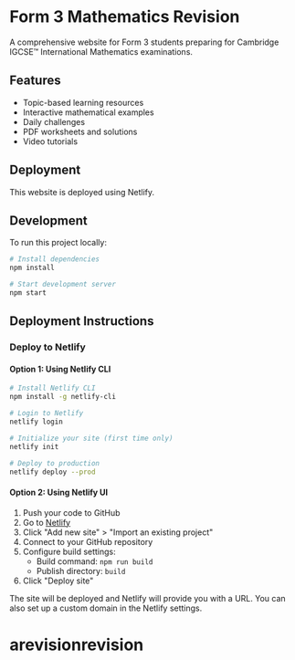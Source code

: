 # Form 3 Mathematics Revision

A comprehensive website for Form 3 students preparing for Cambridge IGCSE™ International Mathematics examinations.

## Features

- Topic-based learning resources
- Interactive mathematical examples
- Daily challenges
- PDF worksheets and solutions
- Video tutorials

## Deployment

This website is deployed using Netlify.

## Development

To run this project locally:

```bash
# Install dependencies
npm install

# Start development server
npm start
```

## Deployment Instructions

### Deploy to Netlify

#### Option 1: Using Netlify CLI

```bash
# Install Netlify CLI
npm install -g netlify-cli

# Login to Netlify
netlify login

# Initialize your site (first time only)
netlify init

# Deploy to production
netlify deploy --prod
```

#### Option 2: Using Netlify UI

1. Push your code to GitHub
2. Go to [Netlify](https://app.netlify.com/)
3. Click "Add new site" > "Import an existing project"
4. Connect to your GitHub repository
5. Configure build settings:
   - Build command: `npm run build`
   - Publish directory: `build`
6. Click "Deploy site"

The site will be deployed and Netlify will provide you with a URL. You can also set up a custom domain in the Netlify settings.
# arevisionrevision
